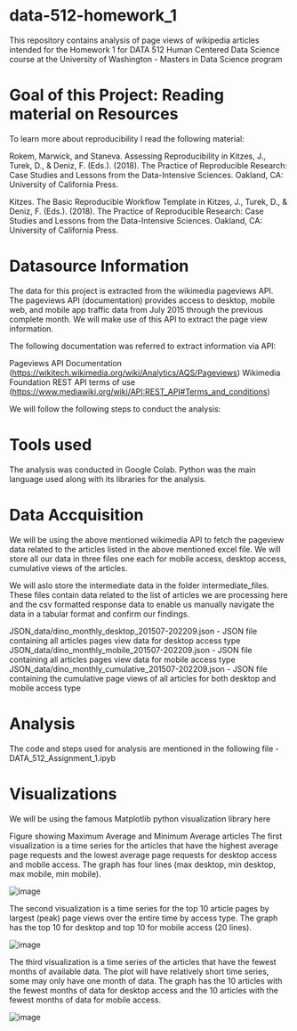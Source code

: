 # data-512-homework_1

This repository contains analysis of page views of wikipedia articles intended for the Homework 1 for DATA 512 Human Centered Data Science course at the University of Washington - Masters in Data Science program

# Goal of this Project: Reading material on Resources

To learn more about reproducibility I read the following material:

Rokem, Marwick, and Staneva. Assessing Reproducibility in Kitzes, J., Turek, D., & Deniz, F. (Eds.). (2018). The Practice of Reproducible Research: Case Studies and Lessons from the Data-Intensive Sciences. Oakland, CA: University of California Press.

Kitzes. The Basic Reproducible Workflow Template in Kitzes, J., Turek, D., & Deniz, F. (Eds.). (2018). The Practice of Reproducible Research: Case Studies and Lessons from the Data-Intensive Sciences. Oakland, CA: University of California Press.

# Datasource Information

The data for this project is extracted from the wikimedia pageviews API. The pageviews API (documentation) provides access to desktop, mobile web, and mobile app traffic data from July 2015 through the previous complete month. We will make use of this API to extract the page view information.

The following documentation was referred to extract information via API:

Pageviews API Documentation (https://wikitech.wikimedia.org/wiki/Analytics/AQS/Pageviews)
Wikimedia Foundation REST API terms of use (https://www.mediawiki.org/wiki/API:REST_API#Terms_and_conditions)

We will follow the following steps to conduct the analysis:

# Tools used

The analysis was conducted in Google Colab. Python was the main language used along with its libraries for the analysis.

# Data Accquisition

We will be using the above mentioned wikimedia API to fetch the pageview data related to the articles listed in the above mentioned excel file. We will store all our data in three files one each for mobile access, desktop access, cumulative views of the articles.

We will aslo store the intermediate data in the folder intermediate_files. These files contain data related to the list of articles we are processing here and the csv formatted response data to enable us manually navigate the data in a tabular format and confirm our findings.

JSON_data/dino_monthly_desktop_201507-202209.json - JSON file containing all articles pages view data for desktop access type JSON_data/dino_monthly_mobile_201507-202209.json - JSON file containing all articles pages view data for mobile access type JSON_data/dino_monthly_cumulative_201507-202209.json - JSON file containing the cumulative page views of all articles for both desktop and mobile access type

# Analysis

The code and steps used for analysis are mentioned in the following file - DATA_512_Assignment_1.ipyb

# Visualizations

We will be using the famous Matplotlib python visualization library here

Figure showing Maximum Average and Minimum Average articles
The first visualization is a time series for the articles that have the highest average page requests and the lowest average page requests for desktop access and mobile access. The graph has four lines (max desktop, min desktop, max mobile, min mobile).

![image](https://github.com/aditikharkwal/data-512-homework_1/assets/38849313/4f9a7fc1-a733-42ff-8574-cdf8187d2e4e)


The second visualization is a time series for the top 10 article pages by largest (peak) page views over the entire time by access type. The graph has the top 10 for desktop and top 10 for mobile access (20 lines).

![image](https://github.com/aditikharkwal/data-512-homework_1/assets/38849313/f18c3d0c-4b62-4234-8f1a-8c3864793e75)

The third visualization is a time series of the articles that have the fewest months of available data. The plot will have relatively short time series, some may only have one month of data. The graph has the 10 articles with the fewest months of data for desktop access and the 10 articles with the fewest months of data for mobile access.

![image](https://github.com/aditikharkwal/data-512-homework_1/assets/38849313/80aac33d-a996-4674-b930-b8c083356c7d)


